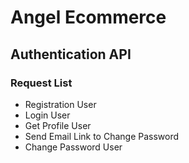 # Angel Ecommerce

## Authentication API 

### Request List
- Registration User
- Login User
- Get Profile User
- Send Email Link to Change Password 
- Change Password User

